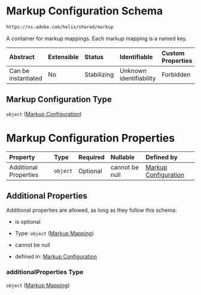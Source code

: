 # Markup Configuration Schema

```txt
https://ns.adobe.com/helix/shared/markup
```

A container for markup mappings. Each markup mapping is a named key.

| Abstract            | Extensible | Status      | Identifiable            | Custom Properties | Additional Properties | Access Restrictions | Defined In                                                      |
| :------------------ | :--------- | :---------- | :---------------------- | :---------------- | :-------------------- | :------------------ | :-------------------------------------------------------------- |
| Can be instantiated | No         | Stabilizing | Unknown identifiability | Forbidden         | Allowed               | none                | [markup.schema.json](markup.schema.json "open original schema") |

## Markup Configuration Type

`object` ([Markup Configuration](markup.md))

# Markup Configuration Properties

| Property              | Type     | Required | Nullable       | Defined by                                                                                                               |
| :-------------------- | :------- | :------- | :------------- | :----------------------------------------------------------------------------------------------------------------------- |
| Additional Properties | `object` | Optional | cannot be null | [Markup Configuration](markup-markup-mapping.md "https://ns.adobe.com/helix/shared/markupmapping#/additionalProperties") |

## Additional Properties

Additional properties are allowed, as long as they follow this schema:



*   is optional

*   Type: `object` ([Markup Mapping](markup-markup-mapping.md))

*   cannot be null

*   defined in: [Markup Configuration](markup-markup-mapping.md "https://ns.adobe.com/helix/shared/markupmapping#/additionalProperties")

### additionalProperties Type

`object` ([Markup Mapping](markup-markup-mapping.md))
